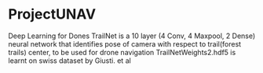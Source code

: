 # ProjectUNAV
Deep Learning for Dones
TrailNet is a 10 layer (4 Conv, 4 Maxpool, 2 Dense) neural network that identifies pose of camera with respect to trail(forest trails) center, to be used for drone navigation
TrailNetWeights2.hdf5 is learnt on swiss dataset by Giusti. et al
